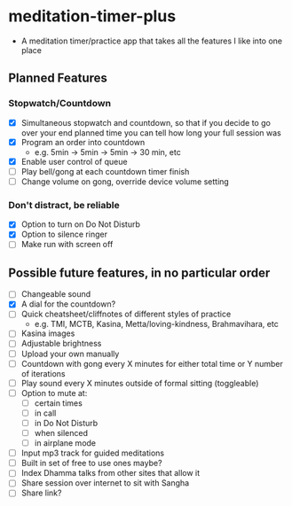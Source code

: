 # meditation-timer-plus

- A meditation timer/practice app that takes all the features I like into one place

## Planned Features

### Stopwatch/Countdown

- [x] Simultaneous stopwatch and countdown, so that if you decide to go over your end planned time you can tell how long your full session was
- [x] Program an order into countdown
  - e.g. 5min -> 5min -> 5min -> 30 min, etc
- [x] Enable user control of queue
- [ ] Play bell/gong at each countdown timer finish
- [ ] Change volume on gong, override device volume setting

### Don't distract, be reliable

- [x] Option to turn on Do Not Disturb
- [x] Option to silence ringer
- [ ] Make run with screen off

## Possible future features, in no particular order

- [ ] Changeable sound
- [x] A dial for the countdown?
- [ ] Quick cheatsheet/cliffnotes of different styles of practice
  - e.g. TMI, MCTB, Kasina, Metta/loving-kindness, Brahmavihara, etc
- [ ] Kasina images
- [ ] Adjustable brightness
- [ ] Upload your own manually
- [ ] Countdown with gong every X minutes for either total time or Y number of iterations
- [ ] Play sound every X minutes outside of formal sitting (toggleable)
- [ ] Option to mute at:
  - [ ] certain times
  - [ ] in call
  - [ ] in Do Not Disturb
  - [ ] when silenced
  - [ ] in airplane mode
- [ ] Input mp3 track for guided meditations
- [ ] Built in set of free to use ones maybe?
- [ ] Index Dhamma talks from other sites that allow it
- [ ] Share session over internet to sit with Sangha
- [ ] Share link?
